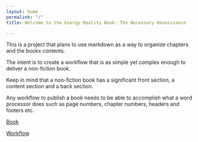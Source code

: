 ```yaml
---
layout: home
permalink: "/"
title: Welcome to the Energy Reality Book: The Necessary Renaissance

---
```


This is a project that plans to use markdown as a way to organize chapters and the books contents.

The intent is to create a workflow that is as simple yet complex enough to deliver a non-fiction book.

Keep in mind that a non-fiction book has a significant front section, a content section and a back section.

Any workflow to publish a book needs to be able to accomplish what a word processor does such as page numbers, chapter numbers, headers and footers etc.

<a href="https://webcompose.github.io/energy_reality/blob/gh-pages/src/md/index.md">Book</a>

<a href="workflow.md">Workflow</a>



